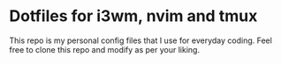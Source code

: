 # Dotfiles for i3wm, nvim and tmux

This repo is my personal config files that I use for everyday coding.
Feel free to clone this repo and modify as per your liking.

